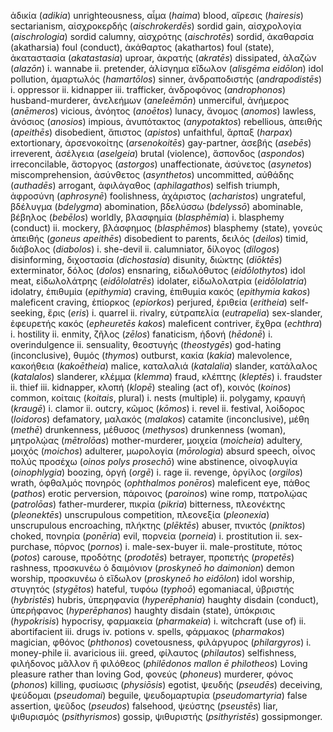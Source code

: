 ἀδικία (_adikia_) unrighteousness,
αἷμα (_haima_) blood,
αἵρεσις (_hairesis_) sectarianism,
αἰσχροκερδής (_aischrokerdēs_) sordid gain,
αἰσχρολογία (_aischrologia_) sordid calumny,
αἰσχρότης (_aischrotēs_) sordid,
ἀκαθαρσία (akatharsia) foul (conduct),
ἀκάθαρτος (akathartos) foul (state),
ἀκαταστασία (_akatastasia_) uproar,
ἀκρατής (_akratēs_) dissipated,
ἀλαζών (_alazōn_) i. wannabe ii. pretender,
ἀλίσγημα εἴδωλον (_alisgēma eidōlon_) idol pollution,
ἁμαρτωλός (_hamartōlos_) sinner,
ἀνδραποδιστής (_andrapodistēs_) i. oppressor ii. kidnapper iii. trafficker,
ἀνδροφόνος (_androphonos_) husband-murderer,
ἀνελεήμων (_aneleēmōn_) unmerciful,
ἀνήμερος (_anēmeros_) vicious,
ἀνόητος (_anoētos_) lunacy,
ἄνομος (_anomos_) lawless,
ἀνόσιος (_anosios_) impious,
ἀνυπότακτος (_anypotaktos_) rebellious,
ἀπειθής (_apeithēs_) disobedient,
ἄπιστος (_apistos_) unfaithful,
ἅρπαξ (_harpax_) extortionary,
ἀρσενοκοίτης (_arsenokoitēs_) gay-partner,
ἀσεβής (_asebēs_) irreverent,
ἀσέλγεια (_aselgeia_) brutal (violence),
ἄσπονδος (_aspondos_) irreconcilable,
ἄστοργος (_astorgos_) unaffectionate,
ἀσύνετος (_asynetos_) miscomprehension,
ἀσύνθετος (_asynthetos_) uncommitted,
αὐθάδης (_authadēs_) arrogant,
ἀφιλάγαθος (_aphilagathos_) selfish triumph,
ἀφροσύνη (_aphrosynē_) foolishness,
ἀχάριστος (_acharistos_) ungrateful,
βδέλυγμα (_bdelygma_) abomination,
βδελύσσω (_bdelyssō_) abominable,
βέβηλος (_bebēlos_) worldly,
βλασφημία (_blasphēmia_) i. blasphemy (conduct) ii. mockery,
βλάσφημος (_blasphēmos_) blasphemy (state),
γονεύς ἀπειθής (_goneus apeithēs_) disobedient to parents,
δειλός (_deilos_) timid,
διάβολος (_diabolos_) i. she-devil ii. calumniator,
δίλογος (_dilogos_) disinforming,
διχοστασία (_dichostasia_) disunity,
διώκτης (_diōktēs_) exterminator,
δόλος (_dolos_) ensnaring,
εἰδωλόθυτος (_eidōlothytos_) idol meat,
εἰδωλολάτρης (_eidōlolatrēs_) idolater,
εἰδωλολατρία (_eidōlolatria_) idolatry,
ἐπιθυμία (_epithymia_) craving,
ἐπιθυμία κακός (_epithymia kakos_) maleficent craving,
ἐπίορκος (_epiorkos_) perjured,
ἐριθεία (_eritheia_) self-seeking,
ἔρις (_eris_) i. quarrel ii. rivalry,
εὐτραπελία (_eutrapelia_) sex-slander,
ἐφευρετής κακός (_epheuretēs kakos_) maleficent contriver,
ἔχθρα (_echthra_) i. hostility ii. enmity,
ζῆλος (_zēlos_) fanaticism,
ἡδονή (_hēdonē_) i. overindulgence ii. sensuality,
θεοστυγής (_theostygēs_) god-hating (inconclusive),
θυμός (_thymos_) outburst,
κακία (_kakia_) malevolence,
κακοήθεια (_kakoētheia_) malice,
καταλαλιά (_katalalia_) slander,
κατάλαλος (_katalalos_) slanderer,
κλέμμα (_klemma_) fraud,
κλέπτης (_kleptēs_) i. fraudster ii. thief iii. kidnapper,
κλοπή (_klopē_) stealing (act of),
κοινός (_koinos_) common,
κοίταις (_koitais_, plural) i. nests (multiple) ii. polygamy,
κραυγή (_kraugē_) i. clamor ii. outcry,
κῶμος (_kōmos_) i. revel ii. festival,
λοίδορος (_loidoros_) defamatory,
μαλακός (_malakos_) catamite (inconclusive),
μέθη (_methē_) drunkenness,
μέθυσος (_methysos_) drunkenness (woman),
μητρολῴας (_mētrolōas_) mother-murderer,
μοιχεία (_moicheia_) adultery,
μοιχός (_moichos_) adulterer,
μωρολογία (_mōrologia_) absurd speech,
οἶνος πολύς προσέχω (_oinos polys prosechō_) wine abstinence,
οἰνοφλυγία (_oinophlygia_) boozing,
ὀργή (_orgē_) i. rage ii. revenge,
ὀργίλος (_orgilos_) wrath,
ὀφθαλμός πονηρός (_ophthalmos ponēros_) maleficent eye,
πάθος (_pathos_) erotic perversion,
πάροινος (_paroinos_) wine romp,
πατρολῴας (_patrolōas_) father-murderer,
πικρία (_pikria_) bitterness,
πλεονέκτης (_pleonektēs_) unscrupulous competition,
πλεονεξία (_pleonexia_) unscrupulous encroaching,
πλήκτης (_plēktēs_) abuser,
πνικτός (_pniktos_) choked,
πονηρία (_ponēria_) evil,
πορνεία (_porneia_) i. prostitution ii. sex-purchase,
πόρνος (_pornos_) i. male-sex-buyer ii. male-prostitute,
πότος (_potos_) carouse,
προδότης (_prodotēs_) betrayer,
προπετής (_propetēs_) rashness,
προσκυνέω ὁ δαιμόνιον (_proskyneō ho daimonion_) demon worship,
προσκυνέω ὁ εἴδωλον (_proskyneō ho eidōlon_) idol worship,
στυγητός (_stygētos_) hateful,
τυφόω (_typhoō_) egomaniacal,
ὑβριστής (_hybristēs_) hubris,
ὑπερηφανία (_hyperēphania_) haughty disdain (conduct),
ὑπερήφανος (_hyperēphanos_) haughty disdain (state),
ὑπόκρισις (_hypokrisis_) hypocrisy,
φαρμακεία (_pharmakeia_) i. witchcraft (use of) ii. abortifacient iii. drugs iv. potions v. spells,
φάρμακος (_pharmakos_) magician,
φθόνος (_phthonos_) covetousness,
φιλάργυρος (_philargyros_) i. money-phile ii. avaricious iii. greed,
φίλαυτος (_philautos_) selfishness,
φιλήδονος μᾶλλον ἤ φιλόθεος (_philēdonos mallon ē philotheos_) Loving pleasure rather than loving God,
φονεύς (_phoneus_) murderer,
φόνος (_phonos_) killing,
φυσίωσις (_physiōsis_) egotist,
ψευδής (_pseudēs_) deceiving,
ψεύδομαι (_pseudomai_) beguile,
ψευδομαρτυρία (_pseudomartyria_) false assertion,
ψεῦδος (_pseudos_) falsehood,
ψεύστης (_pseustēs_) liar,
ψιθυρισμός (_psithyrismos_) gossip,
ψιθυριστής (_psithyristēs_) gossipmonger.

